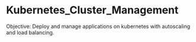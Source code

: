 # Kubernetes_Cluster_Management

Objective:
Deploy and manage applications on kubernetes with autoscaling and load balancing.
